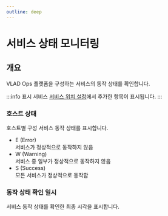 ```yaml
---
outline: deep
---
```


# 서비스 상태 모니터링

<!-- ![서비스 상태 모니터링](/public/ko/intro-service-status.png) -->


## 개요
VLAD Ops 플랫폼을 구성하는 서비스의 동작 상태를 확인합니다.

:::info 표시 서비스
[서비스 위치 설정](./project-settings-service-location)에서 추가한 항목이 표시됩니다.
:::

### 호스트 상태
호스트별 구성 서비스 동작 상태를 표시합니다.
- E (Error)  
  서비스가 정상적으로 동작하지 않음
- W (Warning)  
  서비스 중 일부가 정상적으로 동작하지 않음
- S (Success)  
  모든 서비스가 정상적으로 동작함

### 동작 상태 확인 일시
서비스 동작 상태를 확인한 최종 시각을 표시합니다.

